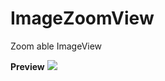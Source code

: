 # ImageZoomView
Zoom able ImageView

**Preview**
![](https://doc-0k-0s-docs.googleusercontent.com/docs/securesc/si3g2uc3u3d7gl6abmva65ottuq4toi9/o09q2lokioha2gpkn1b5vaad0ph53ipl/1486317600000/08587906770497375806/08587906770497375806/0BzqrFmvXneLncURMVkk5UlR3eW8)

